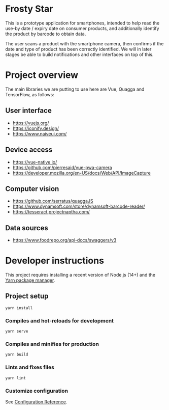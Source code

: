# Frosty Star

This is a prototype application for smartphones, intended to help read the use-by date / expiry date on consumer products, and additionally identify the product by barcode to obtain data.

The user scans a product with the smartphone camera, then confirms if the date and type of product has been correctly identified. We will in later stages be able to build notifications and other interfaces on top of this.

# Project overview

The main libraries we are putting to use here are Vue, Quagga and TensorFlow, as follows:

## User interface

- https://vuejs.org/
- https://iconify.design/
- https://www.naiveui.com/

## Device access

- https://vue-native.io/
- https://github.com/pierresaid/vue-pwa-camera
- https://developer.mozilla.org/en-US/docs/Web/API/ImageCapture

## Computer vision

- https://github.com/serratus/quaggaJS
- https://www.dynamsoft.com/store/dynamsoft-barcode-reader/
- https://tesseract.projectnaptha.com/

## Data sources

- https://www.foodrepo.org/api-docs/swaggers/v3

# Developer instructions

This project requires installing a recent version of Node.js (14+) and the [Yarn package manager](https://yarnpkg.com).

## Project setup
```
yarn install
```

### Compiles and hot-reloads for development
```
yarn serve
```

### Compiles and minifies for production
```
yarn build
```

### Lints and fixes files
```
yarn lint
```

### Customize configuration
See [Configuration Reference](https://cli.vuejs.org/config/).
